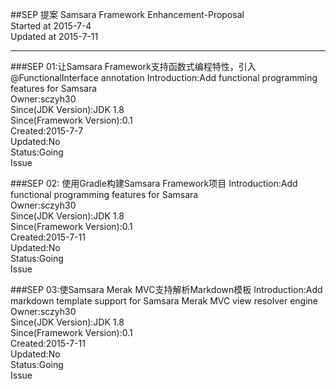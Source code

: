 ##SEP 提案
Samsara Framework Enhancement-Proposal  
Started at 2015-7-4  
Updated at 2015-7-11

---

###SEP 01:让Samsara Framework支持函数式编程特性，引入@FunctionalInterface annotation
Introduction:Add functional programming features for Samsara  
Owner:sczyh30  
Since(JDK Version):JDK 1.8  
Since(Framework Version):0.1  
Created:2015-7-7  
Updated:No  
Status:Going  
Issue  

###SEP 02: 使用Gradle构建Samsara Framework项目
Introduction:Add functional programming features for Samsara  
Owner:sczyh30  
Since(JDK Version):JDK 1.8  
Since(Framework Version):0.1  
Created:2015-7-11  
Updated:No  
Status:Going  
Issue  

###SEP 03:使Samsara Merak MVC支持解析Markdown模板
Introduction:Add markdown template support
 for Samsara Merak MVC view resolver engine  
Owner:sczyh30  
Since(JDK Version):JDK 1.8  
Since(Framework Version):0.1  
Created:2015-7-11  
Updated:No  
Status:Going  
Issue  

